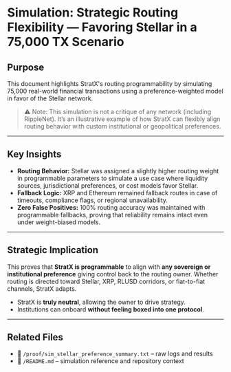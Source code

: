 # Simulation: Strategic Routing Flexibility — Favoring Stellar in a 75,000 TX Scenario

## Purpose

This document highlights StratX's routing programmability by simulating 75,000 real-world financial transactions using a preference-weighted model in favor of the Stellar network.

> ⚠️ Note: This simulation is not a critique of any network (including RippleNet). It’s an illustrative example of how StratX can flexibly align routing behavior with custom institutional or geopolitical preferences.

---

## Key Insights

- **Routing Behavior:** Stellar was assigned a slightly higher routing weight in programmable parameters to simulate a use case where liquidity sources, jurisdictional preferences, or cost models favor Stellar.
- **Fallback Logic:** XRP and Ethereum remained fallback routes in case of timeouts, compliance flags, or regional unavailability.
- **Zero False Positives:** 100% routing accuracy was maintained with programmable fallbacks, proving that reliability remains intact even under weight-biased models.

---

## Strategic Implication

This proves that **StratX is programmable** to align with **any sovereign or institutional preference** giving control back to the routing owner. Whether routing is directed toward Stellar, XRP, RLUSD corridors, or fiat-to-fiat channels, StratX adapts.
- StratX is **truly neutral**, allowing the owner to drive strategy.
- Institutions can onboard **without feeling boxed into one protocol**.

---

## Related Files

- 📄 `/proof/sim_stellar_preference_summary.txt` – raw logs and results  
- 📁 `/README.md` – simulation reference and repository context

